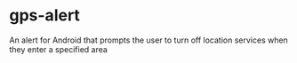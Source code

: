 # gps-alert
An alert for Android that prompts the user to turn off location services when they enter a specified area
